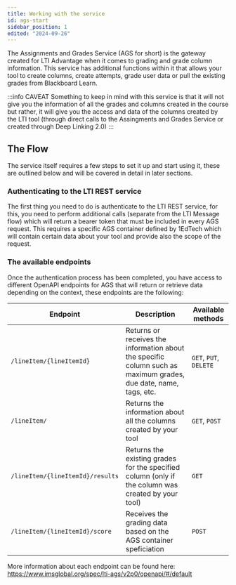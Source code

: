 ```yaml
---
title: Working with the service
id: ags-start
sidebar_position: 1
edited: "2024-09-26"
---
```


The Assignments and Grades Service (AGS for short) is the gateway created for LTI Advantage when it comes to grading and grade column information. This service has additional functions within it that allows your tool to create columns, create attempts, grade user data or pull the existing grades from Blackboard Learn.

:::info CAVEAT
Something to keep in mind with this service is that it will not give you the information of all the grades and columns created in the course but rather, it will give you the access and data of the columns created by the LTI tool (through direct calls to the Assingments and Grades Service or created through Deep Linking 2.0)
:::

## The Flow

The service itself requires a few steps to set it up and start using it, these are outlined below and will be covered in detail in later sections.

### Authenticating to the LTI REST service

The first thing you need to do is authenticate to the LTI REST service, for this, you need to perform additional calls (separate from the LTI Message flow) which will return a bearer token that must be included in every AGS request. This requires a specific AGS container defined by 1EdTech which will contain certain data about your tool and provide also the scope of the request.

### The available endpoints

Once the authentication process has been completed, you have access to different OpenAPI endpoints for AGS that will return or retrieve data depending on the context, these endpoints are the following:

| Endpoint                         | Description                                                                                                      | Available methods      |
| -------------------------------- | ---------------------------------------------------------------------------------------------------------------- | ---------------------- |
| `/lineItem/{lineItemId}`         | Returns or receives the information about the specific column such as maximum grades, due date, name, tags, etc. | `GET`, `PUT`, `DELETE` |
| `/lineItem/`                     | Returns the information about all the columns created by your tool                                               | `GET`, `POST`          |
| `/lineItem/{lineItemId}/results` | Returns the existing grades for the specified column (only if the column was created by your tool)               | `GET`                  |
| `/lineItem/{lineItemId}/score`   | Receives the grading data based on the AGS container speficiation                                                | `POST`                 |

More information about each endpoint can be found here: <https://www.imsglobal.org/spec/lti-ags/v2p0/openapi/#/default>
